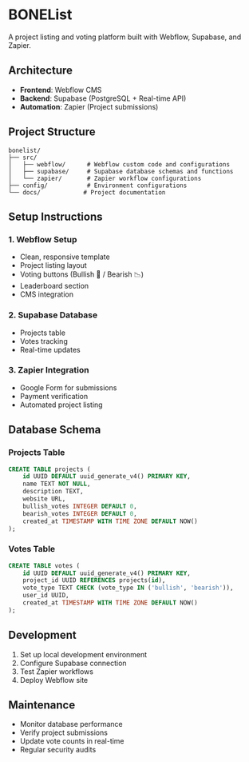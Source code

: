 # BONEList

A project listing and voting platform built with Webflow, Supabase, and Zapier.

## Architecture

- **Frontend**: Webflow CMS
- **Backend**: Supabase (PostgreSQL + Real-time API)
- **Automation**: Zapier (Project submissions)

## Project Structure

```
bonelist/
├── src/
│   ├── webflow/      # Webflow custom code and configurations
│   ├── supabase/     # Supabase database schemas and functions
│   └── zapier/       # Zapier workflow configurations
├── config/           # Environment configurations
└── docs/            # Project documentation
```

## Setup Instructions

### 1. Webflow Setup
- Clean, responsive template
- Project listing layout
- Voting buttons (Bullish 🚀 / Bearish 📉)
- Leaderboard section
- CMS integration

### 2. Supabase Database
- Projects table
- Votes tracking
- Real-time updates

### 3. Zapier Integration
- Google Form for submissions
- Payment verification
- Automated project listing

## Database Schema

### Projects Table
```sql
CREATE TABLE projects (
    id UUID DEFAULT uuid_generate_v4() PRIMARY KEY,
    name TEXT NOT NULL,
    description TEXT,
    website URL,
    bullish_votes INTEGER DEFAULT 0,
    bearish_votes INTEGER DEFAULT 0,
    created_at TIMESTAMP WITH TIME ZONE DEFAULT NOW()
);
```

### Votes Table
```sql
CREATE TABLE votes (
    id UUID DEFAULT uuid_generate_v4() PRIMARY KEY,
    project_id UUID REFERENCES projects(id),
    vote_type TEXT CHECK (vote_type IN ('bullish', 'bearish')),
    user_id UUID,
    created_at TIMESTAMP WITH TIME ZONE DEFAULT NOW()
);
```

## Development

1. Set up local development environment
2. Configure Supabase connection
3. Test Zapier workflows
4. Deploy Webflow site

## Maintenance

- Monitor database performance
- Verify project submissions
- Update vote counts in real-time
- Regular security audits
